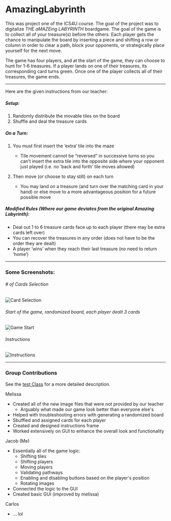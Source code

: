 # AmazingLabyrinth

This was project one of the ICS4U course. The goal of the project was to digitalize *THE aMAZEing LABYRINTH* boardgame. The goal of the game is to collect all of your treasure(s) before the others. Each player gets the chance to manipulate the board by inserting a piece and shifting a row or column in order to clear a path, block your opponents, or strategically place yourself for the next move. 

The game has four players, and at the start of the game, they can choose to hunt for 1-6 treasures. If a player lands on one of their treasures, its corresponding card turns green. Once one of the player collects all of their treasures, the game ends. 

---

Here are the given instructions from our teacher:

##### Setup:

1. Randomly distribute the movable tiles on the board
2. Shuffle and deal the treasure cards

##### On a Turn:

1. You must first insert the ‘extra’ tile into the maze
    - Tile movement cannot be “reversed” in successive turns so you can’t insert the extra tile into the opposite side where your opponent just played (i.e. no ‘back and forth’ tile moves allowed)

2. Then move (or choose to stay still) on each turn
    - You may land on a treasure (and turn over the matching card in your hand) or else move to a more advantageous position for a future possible move

##### Modified Rules (Where our game deviates from the original Amazing Labyrinth):
- Deal out 1 to 6 treasure cards face up to each player (there may be extra cards left over)
- You can recover the treasures in any order (does not have to be the order they are dealt)
- A player ‘wins’ when they reach their last treasure (no need to return ‘home’)

---
### Some Screenshots:

###### # of Cards Selection
![Card Selection](https://user-images.githubusercontent.com/36178603/112704952-fdc69d00-8e72-11eb-8766-b735a59b34cf.png)
###### Start of the game, randomized board, each player dealt 3 cards
![Game Start](https://user-images.githubusercontent.com/36178603/112704942-f0a9ae00-8e72-11eb-9249-9b67f0ffbe01.png)
###### Instructions
![Instructions](https://user-images.githubusercontent.com/36178603/112704959-0d45e600-8e73-11eb-8dd3-8e287f924f21.png)


---
### Group Contributions
See the [test Class](.src/amazingLabyrinth/LabyrinthTest.java) for a more detailed description.

Melissa
- Created all of the new image files that were not provided by our teacher
  -  Arguably what made our game look better than everyone else's
- Helped with troubleshooting errors with generating a randomized board
- Sbuffled and assigned cards for each player
- Created and designed instructions frame
- Worked extensively on GUI to enhance the overall look and functionality

Jacob (Me)
- Essentially all of the game logic:
  - Shifting tiles
  - Shifting players
  - Moving players
  - Validating pathways
  - Enabling and disabling buttons based on the player's position
  - Rotating images
- Connected the logic to the GUI
- Created basic GUI (improved by melissa)

Carlos
- ... lol
